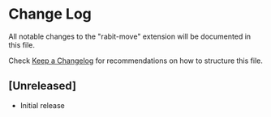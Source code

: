 # Change Log

All notable changes to the "rabit-move" extension will be documented in this file.

Check [Keep a Changelog](http://keepachangelog.com/) for recommendations on how to structure this file.

## [Unreleased]

- Initial release